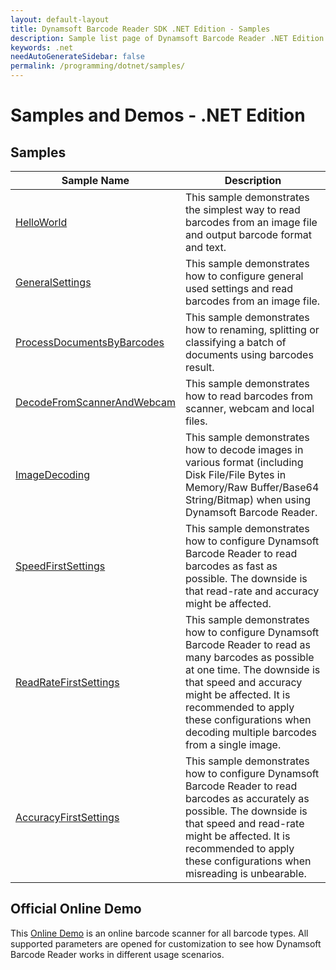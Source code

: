 ```yaml
---
layout: default-layout
title: Dynamsoft Barcode Reader SDK .NET Edition - Samples
description: Sample list page of Dynamsoft Barcode Reader .NET Edition.
keywords: .net
needAutoGenerateSidebar: false
permalink: /programming/dotnet/samples/
---
```


# Samples and Demos - .NET Edition


## Samples

| Sample Name | Description |
| --- | --- |
| <a href="https://github.com/Dynamsoft/barcode-reader-dotnet-samples/tree/main/samples/HelloWorld" target="_blank">HelloWorld</a> | This sample demonstrates the simplest way to read barcodes from an image file and output barcode format and text. |
| <a href="https://github.com/Dynamsoft/barcode-reader-dotnet-samples/tree/main/samples/GeneralSettings" target="_blank">GeneralSettings</a> | This sample demonstrates how to configure general used settings and read barcodes from an image file. |
| <a href="https://github.com/Dynamsoft/barcode-reader-dotnet-samples/tree/main/samples/UseCases/ProcessDocumentsByBarcodes" target="_blank">ProcessDocumentsByBarcodes</a> | This sample demonstrates how to renaming, splitting or classifying a batch of documents using barcodes result. |
| <a href="https://github.com/Dynamsoft/barcode-reader-dotnet-samples/tree/main/samples/UseCases/DecodeFromScannerAndWebcam" target="_blank">DecodeFromScannerAndWebcam</a> | This sample demonstrates how to read barcodes from scanner, webcam and local files. |
| <a href="https://github.com/Dynamsoft/barcode-reader-dotnet-samples/tree/main/samples/ImageDecoding" target="_blank">ImageDecoding</a> | This sample demonstrates how to decode images in various format (including Disk File/File Bytes in Memory/Raw Buffer/Base64 String/Bitmap) when using Dynamsoft Barcode Reader. |
| <a href="https://github.com/Dynamsoft/barcode-reader-dotnet-samples/tree/main/samples/Performance/SpeedFirstSettings" target="_blank">SpeedFirstSettings</a> | This sample demonstrates how to configure Dynamsoft Barcode Reader to read barcodes as fast as possible. The downside is that read-rate and accuracy might be affected. |
| <a href="https://github.com/Dynamsoft/barcode-reader-dotnet-samples/tree/main/samples/Performance/ReadRateFirstSettings" target="_blank">ReadRateFirstSettings</a> | This sample demonstrates how to configure Dynamsoft Barcode Reader to read as many barcodes as possible at one time. The downside is that speed and accuracy might be affected. It is recommended to apply these configurations when decoding multiple barcodes from a single image. |
| <a href="https://github.com/Dynamsoft/barcode-reader-dotnet-samples/tree/main/samples/Performance/AccuracyFirstSettings" target="_blank">AccuracyFirstSettings</a> | This sample demonstrates how to configure Dynamsoft Barcode Reader to read barcodes as accurately as possible. The downside is that speed and read-rate might be affected. It is recommended to apply these configurations when misreading is unbearable. |

## Official Online Demo
This <a href="https://demo.dynamsoft.com/barcode-reader/" target="_blank">Online Demo</a> is an online barcode scanner for all barcode types. All supported parameters are opened for customization to see how Dynamsoft Barcode Reader works in different usage scenarios. 
